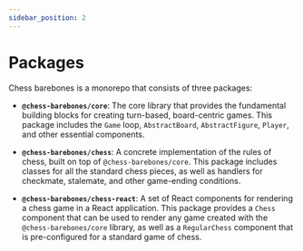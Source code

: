 ```yaml
---
sidebar_position: 2
---
```


# Packages

Chess barebones is a monorepo that consists of three packages:

-   **`@chess-barebones/core`**: The core library that provides the fundamental building blocks for creating turn-based, board-centric games. This package includes the `Game` loop, `AbstractBoard`, `AbstractFigure`, `Player`, and other essential components.

-   **`@chess-barebones/chess`**: A concrete implementation of the rules of chess, built on top of `@chess-barebones/core`. This package includes classes for all the standard chess pieces, as well as handlers for checkmate, stalemate, and other game-ending conditions.

-   **`@chess-barebones/chess-react`**: A set of React components for rendering a chess game in a React application. This package provides a `Chess` component that can be used to render any game created with the `@chess-barebones/core` library, as well as a `RegularChess` component that is pre-configured for a standard game of chess.
